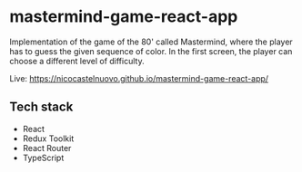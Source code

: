 # mastermind-game-react-app

Implementation of the game of the 80' called Mastermind, where the player has to guess the given sequence of color. In the first screen, the player can choose a different level of difficulty.

Live: https://nicocastelnuovo.github.io/mastermind-game-react-app/

## Tech stack
- React
- Redux Toolkit
- React Router
- TypeScript